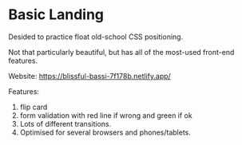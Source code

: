 # Basic Landing

Desided to practice float old-school CSS positioning. 

Not that particularly beautiful, but has all of the most-used front-end features.

Website: https://blissful-bassi-7f178b.netlify.app/

Features:
1. flip card 
2. form validation with red line if wrong and green if ok
3. Lots of different transitions.
4. Optimised for several browsers and phones/tablets.

